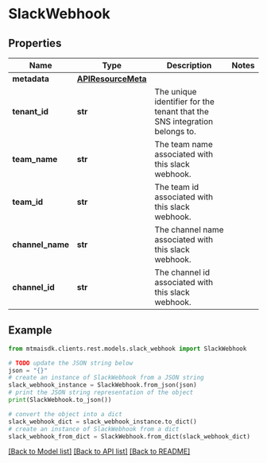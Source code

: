 # SlackWebhook


## Properties

Name | Type | Description | Notes
------------ | ------------- | ------------- | -------------
**metadata** | [**APIResourceMeta**](APIResourceMeta.md) |  | 
**tenant_id** | **str** | The unique identifier for the tenant that the SNS integration belongs to. | 
**team_name** | **str** | The team name associated with this slack webhook. | 
**team_id** | **str** | The team id associated with this slack webhook. | 
**channel_name** | **str** | The channel name associated with this slack webhook. | 
**channel_id** | **str** | The channel id associated with this slack webhook. | 

## Example

```python
from mtmaisdk.clients.rest.models.slack_webhook import SlackWebhook

# TODO update the JSON string below
json = "{}"
# create an instance of SlackWebhook from a JSON string
slack_webhook_instance = SlackWebhook.from_json(json)
# print the JSON string representation of the object
print(SlackWebhook.to_json())

# convert the object into a dict
slack_webhook_dict = slack_webhook_instance.to_dict()
# create an instance of SlackWebhook from a dict
slack_webhook_from_dict = SlackWebhook.from_dict(slack_webhook_dict)
```
[[Back to Model list]](../README.md#documentation-for-models) [[Back to API list]](../README.md#documentation-for-api-endpoints) [[Back to README]](../README.md)


